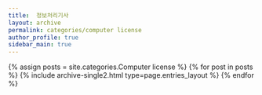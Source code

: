 ```yaml
---
title:  정보처리기사
layout: archive
permalink: categories/computer license
author_profile: true
sidebar_main: true
---
```



{% assign posts = site.categories.Computer license %}
{% for post in posts %} {% include archive-single2.html type=page.entries_layout %} {% endfor %}
